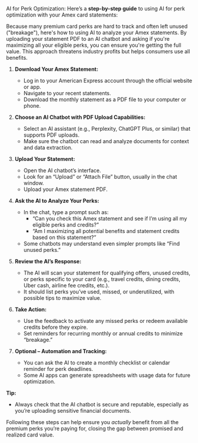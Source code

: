 AI for Perk Optimization: Here’s a **step-by-step guide** to using AI for perk optimization with your Amex card statements:

Because many premium card perks are hard to track and often left unused ("breakage"), here's how to using AI to analyze your Amex statements. By uploading your statement PDF to an AI chatbot and asking if you're maximizing all your eligible perks, you can ensure you're getting the full value. This approach threatens industry profits but helps consumers use all benefits.

1. **Download Your Amex Statement:**
   - Log in to your American Express account through the official website or app.
   - Navigate to your recent statements.
   - Download the monthly statement as a PDF file to your computer or phone.

2. **Choose an AI Chatbot with PDF Upload Capabilities:**
   - Select an AI assistant (e.g., Perplexity, ChatGPT Plus, or similar) that supports PDF uploads.
   - Make sure the chatbot can read and analyze documents for context and data extraction.

3. **Upload Your Statement:**
   - Open the AI chatbot’s interface.
   - Look for an “Upload” or “Attach File” button, usually in the chat window.
   - Upload your Amex statement PDF.

4. **Ask the AI to Analyze Your Perks:**
   - In the chat, type a prompt such as:
     - “Can you check this Amex statement and see if I’m using all my eligible perks and credits?”
     - “Am I maximizing all potential benefits and statement credits based on this statement?”
   - Some chatbots may understand even simpler prompts like “Find unused perks.”

5. **Review the AI’s Response:**
   - The AI will scan your statement for qualifying offers, unused credits, or perks specific to your card (e.g., travel credits, dining credits, Uber cash, airline fee credits, etc.).
   - It should list perks you’ve used, missed, or underutilized, with possible tips to maximize value.

6. **Take Action:**
   - Use the feedback to activate any missed perks or redeem available credits before they expire.
   - Set reminders for recurring monthly or annual credits to minimize “breakage.”

7. **Optional – Automation and Tracking:**
   - You can ask the AI to create a monthly checklist or calendar reminder for perk deadlines.
   - Some AI apps can generate spreadsheets with usage data for future optimization.

**Tip:**  
- Always check that the AI chatbot is secure and reputable, especially as you’re uploading sensitive financial documents.

Following these steps can help ensure you *actually* benefit from all the premium perks you’re paying for, closing the gap between promised and realized card value.
